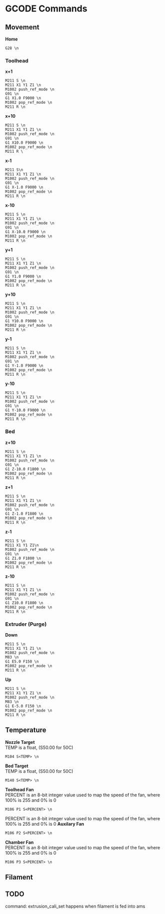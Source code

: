 # GCODE Commands

## Movement
**Home**
```gcode
G28 \n
```

### Toolhead
**x+1**
```gcode
M211 S \n
M211 X1 Y1 Z1 \n
M1002 push_ref_mode \n
G91 \n
G1 X1.0 F9000 \n
M1002 pop_ref_mode \n
M211 R \n        
```

**x+10**
```gcode
M211 S \n
M211 X1 Y1 Z1 \n
M1002 push_ref_mode \n
G91 \n
G1 X10.0 F9000 \n
M1002 pop_ref_mode \n
M211 R \
```

**x-1**
```gcode
M211 S\n
M211 X1 Y1 Z1 \n
M1002 push_ref_mode \n
G91 \n
G1 X-1.0 F9000 \n
M1002 pop_ref_mode \n
M211 R \n
```

**x-10**
```gcode
M211 S \n
M211 X1 Y1 Z1 \n
M1002 push_ref_mode \n
G91 \n
G1 X-10.0 F9000 \n
M1002 pop_ref_mode \n
M211 R \n
```

**y+1**
```gcode
M211 S \n
M211 X1 Y1 Z1 \n
M1002 push_ref_mode \n
G91 \n
G1 Y1.0 F9000 \n
M1002 pop_ref_mode \n
M211 R \n
```

**y+10**
```gcode
M211 S \n
M211 X1 Y1 Z1 \n
M1002 push_ref_mode \n
G91 \n
G1 Y10.0 F9000 \n
M1002 pop_ref_mode \n
M211 R \n
```

**y-1**
```gcode
M211 S \n
M211 X1 Y1 Z1 \n
M1002 push_ref_mode \n
G91 \n
G1 Y-1.0 F9000 \n
M1002 pop_ref_mode \n
M211 R \n
```

**y-10**
```gcode
M211 S \n
M211 X1 Y1 Z1 \n
M1002 push_ref_mode \n
G91 \n
G1 Y-10.0 F9000 \n
M1002 pop_ref_mode \n
M211 R \n
```


### Bed
**z+10**
```gcode
M211 S \n
M211 X1 Y1 Z1 \n
M1002 push_ref_mode \n
G91 \n
G1 Z-10.0 F1800 \n
M1002 pop_ref_mode \n
M211 R \n

```

**z+1**
```gcode
M211 S \n
M211 X1 Y1 Z1 \n
M1002 push_ref_mode \n
G91 \n
G1 Z-1.0 F1800 \n
M1002 pop_ref_mode \n
M211 R \n

```

**z-1**
```gcode
M211 S \n
M211 X1 Y1 Z1\n
M1002 push_ref_mode \n
G91 \n
G1 Z1.0 F1800 \n
M1002 pop_ref_mode \n
M211 R \n

```

**z-10**
```gcode
M211 S \n
M211 X1 Y1 Z1 \n
M1002 push_ref_mode \n
G91 \n
G1 Z10.0 F1800 \n
M1002 pop_ref_mode \n
M211 R \n

```

### Extruder (Purge)
**Down**
```gcode
M211 S \n
M211 X1 Y1 Z1 \n
M1002 push_ref_mode \n
M83 \n
G1 E5.0 F150 \n
M1002 pop_ref_mode \n
M211 R \n

```

**Up**
```gcode
M211 S \n
M211 X1 Y1 Z1 \n
M1002 push_ref_mode \n
M83 \n
G1 E-5.0 F150 \n
M1002 pop_ref_mode \n
M211 R \n

```

## Temperature

**Nozzle Target**\
TEMP is a float, (S50.00 for 50C)
```gcode
M104 S<TEMP> \n
```

**Bed Target**\
TEMP is a float, (S50.00 for 50C)
```gcode
M140 S<TEMP> \n
```

**Toolhead Fan**\
PERCENT is an 8-bit integer value used to map the speed of the fan, where 100% is 255 and 0% is 0
```gcode
M106 P1 S<PERCENT> \n
```

PERCENT is an 8-bit integer value used to map the speed of the fan, where 100% is 255 and 0% is 0
**Auxilary Fan**
```gcode
M106 P2 S<PERCENT> \n
```

**Chamber Fan**\
PERCENT is an 8-bit integer value used to map the speed of the fan, where 100% is 255 and 0% is 0
```gcode
M106 P3 S<PERCENT> \n
```




## Filament


## TODO
command: extrusion_cali_set
happens when filament is fed into ams
